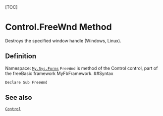 [TOC]
# Control.FreeWnd Method
Destroys the specified window handle (Windows, Linux).
## Definition
Namespace: [`My.Sys.Forms`](My.Sys.Forms.md)
`FreeWnd` is method of the Control control, part of the freeBasic framework MyFbFramework.
##Syntax
```freeBasic
Declare Sub FreeWnd
```

## See also
[`Control`](Control.md)
